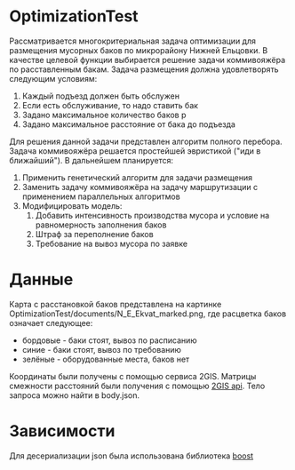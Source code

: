 # OptimizationTest
Рассматривается многокритериальная задача оптимизации для размещения мусорных баков по микрорайону Нижней Ельцовки. В качестве целевой функции выбирается решение задачи коммивояжёра по расставленным бакам. Задача размещения должна удовлетворять следующим условиям:

1. Каждый подъезд должен быть обслужен
1. Если есть обслуживание, то надо ставить бак
1. Задано максимальное количество баков p
1. Задано максимальное расстояние от бака до подъезда 

Для решения данной задачи представлен алгоритм полного перебора. Задача коммивояжёра решается простейшей эвристикой ("иди в ближайший"). В дальнейшем планируется:

1. Применить генетический алгоритм для задачи размещения
1. Заменить задачу коммивояжёра на задачу маршрутизации с применением параллельных алгоритмов
1. Модифицировать модель:
   1. Добавить интенсивность производства мусора и условие на равномерность заполнения баков 
   1. Штраф за переполнение баков
   1. Требование на вывоз мусора по заявке
   
# Данные
Карта с расстановкой баков представлена на картинке OptimizationTest/documents/N_E_Ekvat_marked.png, где расцветка баков означает следующее:

* бордовые - баки стоят, вывоз по расписанию
* синие - баки стоят, вывоз по требованию
* зелёные - оборудованные места, баков нет

Координаты были получены с помощью сервиса 2GIS. Матрицы смежности расстояний были получения с помощью [2GIS api](https://docs.2gis.com/ru/api/navigation/distance-matrix/overview). Тело запроса можно найти в body.json.

# Зависимости
Для десериализации json была использована библиотека [boost](https://stackoverflow.com/questions/36519453/setup-boost-in-clion)
